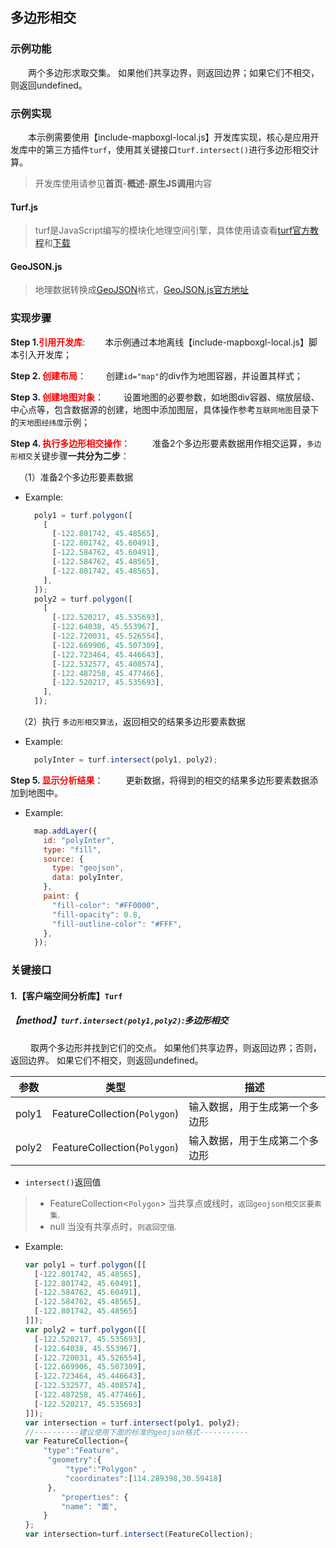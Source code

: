 ## 多边形相交

### 示例功能

&ensp;&ensp;&ensp;&ensp;两个多边形求取交集。 如果他们共享边界，则返回边界；如果它们不相交，则返回undefined。

### 示例实现

&ensp;&ensp;&ensp;&ensp;本示例需要使用【include-mapboxgl-local.js】开发库实现，核心是应用开发库中的第三方插件`turf`，使用其关键接口`turf.intersect()`进行多边形相交计算。

> 开发库使用请参见**首页**-**概述**-**原生JS调用**内容

#### Turf.js

> turf是JavaScript编写的模块化地理空间引擎，具体使用请查看<a target="_blank" href="http://turfjs.org/">turf官方教程</a>和<a target="_blank" href="https://github.com/Turfjs/turf">下载</a>

#### GeoJSON.js

> 地理数据转换成<a target="_blank" href="http://geojson.org/">GeoJSON</a>格式，<a target="_blank"  href="https://github.com/caseycesari/GeoJSON.js">GeoJSON.js官方地址</a>

### 实现步骤

**Step 1.<font color=red>引用开发库</font>**:
&ensp;&ensp;&ensp;&ensp;本示例通过本地离线【include-mapboxgl-local.js】脚本引入开发库；

**Step 2. <font color=red>创建布局</font>**：
 &ensp;&ensp;&ensp;&ensp;创建`id="map"`的div作为地图容器，并设置其样式；

**Step 3. <font color=red>创建地图对象</font>**：
 &ensp;&ensp;&ensp;&ensp;设置地图的必要参数，如地图div容器、缩放层级、中心点等，包含数据源的创建，地图中添加图层，具体操作参考`互联网地图`目录下的`天地图经纬度`示例；

**Step 4. <font color=red>执行多边形相交操作</font>**：
 &ensp;&ensp;&ensp;&ensp; 准备2个多边形要素数据用作相交运算，`多边形相交`关键步骤**一共分为二步**：

 &ensp;&ensp;（1）准备2个多边形要素数据

* Example:
  ```javascript
    poly1 = turf.polygon([
      [
        [-122.801742, 45.48565],
        [-122.801742, 45.60491],
        [-122.584762, 45.60491],
        [-122.584762, 45.48565],
        [-122.801742, 45.48565],
      ],
    ]);
    poly2 = turf.polygon([
      [
        [-122.520217, 45.535693],
        [-122.64038, 45.553967],
        [-122.720031, 45.526554],
        [-122.669906, 45.507309],
        [-122.723464, 45.446643],
        [-122.532577, 45.408574],
        [-122.487258, 45.477466],
        [-122.520217, 45.535693],
      ],
    ]);
  ```
   
 &ensp;&ensp;（2）执行 `多边形相交算法`，返回相交的结果多边形要素数据

* Example: 
  ```javascript
    polyInter = turf.intersect(poly1, poly2);
  ```
   
**Step 5. <font color=red>显示分析结果</font>**：
 &ensp;&ensp;&ensp;&ensp;  更新数据，将得到的相交的结果多边形要素数据添加到地图中。

* Example:
  ```javascript
    map.addLayer({
      id: "polyInter",
      type: "fill",
      source: {
        type: "geojson",
        data: polyInter,
      },
      paint: {
        "fill-color": "#FF0000",
        "fill-opacity": 0.8,
        "fill-outline-color": "#FFF",
      },
    });
  ```

### 关键接口

#### 1.【客户端空间分析库】`Turf`

##### 【method】`turf.intersect(poly1,poly2)`:多边形相交

 &ensp;&ensp;&ensp;&ensp; 取两个多边形并找到它们的交点。 如果他们共享边界，则返回边界；否则，返回边界。 如果它们不相交，则返回undefined。

| 参数  | 类型                         | 描述                           |
| ---- | ---------------------------- | ----------------------------- |
| poly1 | FeatureCollection(`Polygon`) | 输入数据，用于生成第一个多边形 |
| poly2 | FeatureCollection(`Polygon`) | 输入数据，用于生成第二个多边形 |

* `intersect()`返回值

> - FeatureCollection<`Polygon`>  当共享点或线时，`返回geojson相交区要素集`.
> - null   当没有共享点时，`则返回空值`.

* Example:
  ```javascript
  var poly1 = turf.polygon([[
    [-122.801742, 45.48565],
    [-122.801742, 45.60491],
    [-122.584762, 45.60491],
    [-122.584762, 45.48565],
    [-122.801742, 45.48565]
  ]]);
  var poly2 = turf.polygon([[
    [-122.520217, 45.535693],
    [-122.64038, 45.553967],
    [-122.720031, 45.526554],
    [-122.669906, 45.507309],
    [-122.723464, 45.446643],
    [-122.532577, 45.408574],
    [-122.487258, 45.477466],
    [-122.520217, 45.535693]
  ]]);
  var intersection = turf.intersect(poly1, poly2);
  //----------建议使用下面的标准的geojson格式-----------
  var FeatureCollection={
      "type":"Feature",
       "geometry":{
           "type":"Polygon" ,
           "coordinates":[114.289398,30.59418]
       },
          "properties": {
          "name": "面",
      }
  };
  var intersection=turf.intersect(FeatureCollection);
  ```